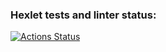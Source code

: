 ### Hexlet tests and linter status:
[![Actions Status](https://github.com/azk1266/qa-engineer-project-85/actions/workflows/hexlet-check.yml/badge.svg)](https://github.com/azk1266/qa-engineer-project-85/actions)
